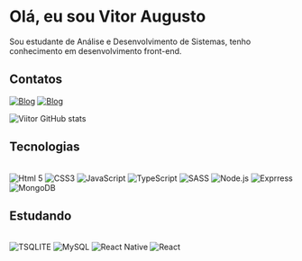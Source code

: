 # Olá, eu sou Vitor Augusto
Sou estudante de Análise e Desenvolvimento de Sistemas, tenho conhecimento em desenvolvimento front-end.
## Contatos
[![Blog](https://img.shields.io/badge/LinkedIn-0077B5?style=for-the-badge&logo=linkedin&logoColor=white)](https://www.linkedin.com/in/viitoraugusto/)
 [![Blog](https://img.shields.io/badge/GitHub-100000?style=for-the-badge&logo=github&logoColor=white)](https://github.com/ViitorAugusto)

![Viitor GitHub stats](https://github-readme-stats.vercel.app/api?username=viitoraugusto&show_icons=true&theme=dracula)



## Tecnologias

<div style="display: inline_block"><br/>
    <img alt="Html 5" src="https://img.shields.io/badge/HTML5-E34F26?style=for-the-badge&logo=html5&logoColor=white">
    <img alt="CSS3" src="https://img.shields.io/badge/CSS3-1572B6?style=for-the-badge&logo=css3&logoColor=white">
    <img alt="JavaScript" src="https://img.shields.io/badge/JavaScript-323330?style=for-the-badge&logo=javascript&logoColor=F7DF1E">
    <img alt="TypeScript" src="https://img.shields.io/badge/TypeScript-007ACC?style=for-the-badge&logo=typescript&logoColor=white">
    <img alt="SASS" src="https://img.shields.io/badge/Sass-CC6699?style=for-the-badge&logo=sass&logoColor=white">
    <img alt="Node.js" src="https://img.shields.io/badge/Node.js-43853D?style=for-the-badge&logo=node.js&logoColor=white">
    <img alt="Exprress" src="https://img.shields.io/badge/Express.js-404D59?style=for-the-badge">
   <img alt="MongoDB" src="https://img.shields.io/badge/MongoDB-4EA94B?style=for-the-badge&logo=mongodb&logoColor=white">
    
</div>


## Estudando

<div style="display: inline_block"><br/>
<img alt="TSQLITE" src="https://img.shields.io/badge/SQLite-07405E?style=for-the-badge&logo=sqlite&logoColor=white">
   <img alt="MySQL" src="https://img.shields.io/badge/MySQL-00000F?style=for-the-badge&logo=mysql&logoColor=white">
   <img alt="React Native" src="https://img.shields.io/badge/React_Native-20232A?style=for-the-badge&logo=react&logoColor=61DAFB">
   <img alt="React" src="https://img.shields.io/badge/React-20232A?style=for-the-badge&logo=react&logoColor=61DAFB">
   </div>
